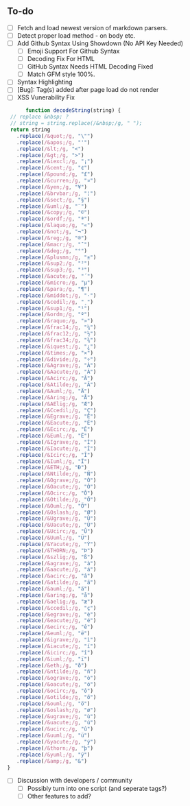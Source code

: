

## To-do  


- [ ] Fetch and load newest version of markdown parsers.
- [ ] Detect proper load method - on body etc. 
- [ ] Add Github Syntax Using Showdown (No API Key Needed)
     - [ ] Emoji Support For Github Syntax
     - [ ] Decoding Fix For HTML
     - [ ] GitHub Syntax Needs HTML Decoding Fixed 
     - [ ] Match GFM style 100%. 
- [ ] Syntax Highlighting
- [ ] [Bug]: Tag(s) added after page load do not render
- [ ] XSS Vunerability Fix
         
 ```javascript
       function decodeString(string) {
  // replace &nbsp; ?
  // string = string.replace(/&nbsp;/g, " ");
  return string
    .replace(/&quot;/g, "\"")
    .replace(/&apos;/g, "'")
    .replace(/&lt;/g, "<")
    .replace(/&gt;/g, ">")
    .replace(/&iexcl;/g, "¡")
    .replace(/&cent;/g, "¢")
    .replace(/&pound;/g, "£")
    .replace(/&curren;/g, "¤")
    .replace(/&yen;/g, "¥")
    .replace(/&brvbar;/g, "¦")
    .replace(/&sect;/g, "§")
    .replace(/&uml;/g, "¨")
    .replace(/&copy;/g, "©")
    .replace(/&ordf;/g, "ª")
    .replace(/&laquo;/g, "«")
    .replace(/&not;/g, "¬")
    .replace(/&reg;/g, "®")
    .replace(/&macr;/g, "¯")
    .replace(/&deg;/g, "°")
    .replace(/&plusmn;/g, "±")
    .replace(/&sup2;/g, "²")
    .replace(/&sup3;/g, "³")
    .replace(/&acute;/g, "´")
    .replace(/&micro;/g, "µ")
    .replace(/&para;/g, "¶")
    .replace(/&middot;/g, "·")
    .replace(/&cedil;/g, "¸")
    .replace(/&sup1;/g, "¹")
    .replace(/&ordm;/g, "º")
    .replace(/&raquo;/g, "»")
    .replace(/&frac14;/g, "¼")
    .replace(/&frac12;/g, "½")
    .replace(/&frac34;/g, "¾")
    .replace(/&iquest;/g, "¿")
    .replace(/&times;/g, "×")
    .replace(/&divide;/g, "÷")
    .replace(/&Agrave;/g, "À")
    .replace(/&Aacute;/g, "Á")
    .replace(/&Acirc;/g, "Â")
    .replace(/&Atilde;/g, "Ã")
    .replace(/&Auml;/g, "Ä")
    .replace(/&Aring;/g, "Å")
    .replace(/&AElig;/g, "Æ")
    .replace(/&Ccedil;/g, "Ç")
    .replace(/&Egrave;/g, "È")
    .replace(/&Eacute;/g, "É")
    .replace(/&Ecirc;/g, "Ê")
    .replace(/&Euml;/g, "Ë")
    .replace(/&Igrave;/g, "Ì")
    .replace(/&Iacute;/g, "Í")
    .replace(/&Icirc;/g, "Î")
    .replace(/&Iuml;/g, "Ï")
    .replace(/&ETH;/g, "Ð")
    .replace(/&Ntilde;/g, "Ñ")
    .replace(/&Ograve;/g, "Ò")
    .replace(/&Oacute;/g, "Ó")
    .replace(/&Ocirc;/g, "Ô")
    .replace(/&Otilde;/g, "Õ")
    .replace(/&Ouml;/g, "Ö")
    .replace(/&Oslash;/g, "Ø")
    .replace(/&Ugrave;/g, "Ù")
    .replace(/&Uacute;/g, "Ú")
    .replace(/&Ucirc;/g, "Û")
    .replace(/&Uuml;/g, "Ü")
    .replace(/&Yacute;/g, "Ý")
    .replace(/&THORN;/g, "Þ")
    .replace(/&szlig;/g, "ß")
    .replace(/&agrave;/g, "à")
    .replace(/&aacute;/g, "á")
    .replace(/&acirc;/g, "â")
    .replace(/&atilde;/g, "ã")
    .replace(/&auml;/g, "ä")
    .replace(/&aring;/g, "å")
    .replace(/&aelig;/g, "æ")
    .replace(/&ccedil;/g, "ç")
    .replace(/&egrave;/g, "è")
    .replace(/&eacute;/g, "é")
    .replace(/&ecirc;/g, "ê")
    .replace(/&euml;/g, "ë")
    .replace(/&igrave;/g, "ì")
    .replace(/&iacute;/g, "í")
    .replace(/&icirc;/g, "î")
    .replace(/&iuml;/g, "ï")
    .replace(/&eth;/g, "ð")
    .replace(/&ntilde;/g, "ñ")
    .replace(/&ograve;/g, "ò")
    .replace(/&oacute;/g, "ó")
    .replace(/&ocirc;/g, "ô")
    .replace(/&otilde;/g, "õ")
    .replace(/&ouml;/g, "ö")
    .replace(/&oslash;/g, "ø")
    .replace(/&ugrave;/g, "ù")
    .replace(/&uacute;/g, "ú")
    .replace(/&ucirc;/g, "û")
    .replace(/&uuml;/g, "ü")
    .replace(/&yacute;/g, "ý")
    .replace(/&thorn;/g, "þ")
    .replace(/&yuml;/g, "ÿ")
    .replace(/&amp;/g, "&")
}
```



- [ ] Discussion with developers / community
     - [ ] Possibly turn into one script (and seperate tags?) 
     - [ ] Other features to add?
